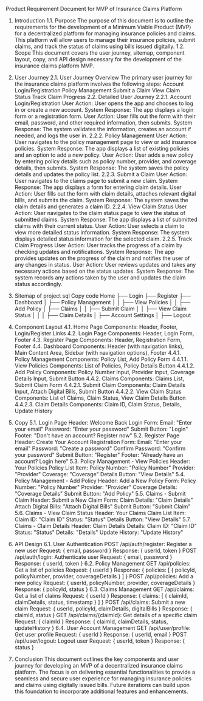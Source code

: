 Product Requirement Document for MVP of Insurance Claims Platform
1. Introduction
1.1. Purpose
The purpose of this document is to outline the requirements for the development of a Minimum Viable Product (MVP) for a decentralized platform for managing insurance policies and claims. This platform will allow users to manage their insurance policies, submit claims, and track the status of claims using bills issued digitally.
1.2. Scope
This document covers the user journey, sitemap, component layout, copy, and API design necessary for the development of the insurance claims platform MVP.
2. User Journey
2.1. User Journey Overview
The primary user journey for the insurance claims platform involves the following steps:
Account Login/Registration
Policy Management
Submit a Claim
View Claim Status
Track Claim Progress
2.2. Detailed User Journey
2.2.1. Account Login/Registration
User Action: User opens the app and chooses to log in or create a new account.
System Response: The app displays a login form or a registration form.
User Action: User fills out the form with their email, password, and other required information, then submits.
System Response: The system validates the information, creates an account if needed, and logs the user in.
2.2.2. Policy Management
User Action: User navigates to the policy management page to view or add insurance policies.
System Response: The app displays a list of existing policies and an option to add a new policy.
User Action: User adds a new policy by entering policy details such as policy number, provider, and coverage details, then submits.
System Response: The system saves the policy details and updates the policy list.
2.2.3. Submit a Claim
User Action: User navigates to the claims page to submit a new claim.
System Response: The app displays a form for entering claim details.
User Action: User fills out the form with claim details, attaches relevant digital bills, and submits the claim.
System Response: The system saves the claim details and generates a claim ID.
2.2.4. View Claim Status
User Action: User navigates to the claim status page to view the status of submitted claims.
System Response: The app displays a list of submitted claims with their current status.
User Action: User selects a claim to view more detailed status information.
System Response: The system displays detailed status information for the selected claim.
2.2.5. Track Claim Progress
User Action: User tracks the progress of a claim by checking updates and notifications.
System Response: The app provides updates on the progress of the claim and notifies the user of any changes in status.
User Action: User reviews updates and takes any necessary actions based on the status updates.
System Response: The system records any actions taken by the user and updates the claim status accordingly.
3. Sitemap of project 
sql
Copy code
Home
├── Login
├── Register
├── Dashboard
│   ├── Policy Management
│   │   ├── View Policies
│   │   ├── Add Policy
│   ├── Claims
│   │   ├── Submit Claim
│   │   ├── View Claim Status
│   │   │   ├── Claim Details
│   ├── Account Settings
│   ├── Logout

4. Component Layout
4.1. Home Page
Components: Header, Footer, Login/Register Links
4.2. Login Page
Components: Header, Login Form, Footer
4.3. Register Page
Components: Header, Registration Form, Footer
4.4. Dashboard
Components: Header (with navigation links), Main Content Area, Sidebar (with navigation options), Footer
4.4.1. Policy Management
Components: Policy List, Add Policy Form
4.4.1.1. View Policies
Components: List of Policies, Policy Details Button
4.4.1.2. Add Policy
Components: Policy Number Input, Provider Input, Coverage Details Input, Submit Button
4.4.2. Claims
Components: Claims List, Submit Claim Form
4.4.2.1. Submit Claim
Components: Claim Details Input, Attach Digital Bills, Submit Button
4.4.2.2. View Claim Status
Components: List of Claims, Claim Status, View Claim Details Button
4.4.2.3. Claim Details
Components: Claim ID, Claim Status, Details, Update History
5. Copy
5.1. Login Page
Header: Welcome Back
Login Form:
Email: "Enter your email"
Password: "Enter your password"
Submit Button: "Login"
Footer: "Don't have an account? Register now"
5.2. Register Page
Header: Create Your Account
Registration Form:
Email: "Enter your email"
Password: "Create a password"
Confirm Password: "Confirm your password"
Submit Button: "Register"
Footer: "Already have an account? Login here"
5.3. Policy Management - View Policies
Header: Your Policies
Policy List Item:
Policy Number: "Policy Number"
Provider: "Provider"
Coverage: "Coverage"
Details Button: "View Details"
5.4. Policy Management - Add Policy
Header: Add a New Policy
Form:
Policy Number: "Policy Number"
Provider: "Provider"
Coverage Details: "Coverage Details"
Submit Button: "Add Policy"
5.5. Claims - Submit Claim
Header: Submit a New Claim
Form:
Claim Details: "Claim Details"
Attach Digital Bills: "Attach Digital Bills"
Submit Button: "Submit Claim"
5.6. Claims - View Claim Status
Header: Your Claims
Claim List Item:
Claim ID: "Claim ID"
Status: "Status"
Details Button: "View Details"
5.7. Claims - Claim Details
Header: Claim Details
Details:
Claim ID: "Claim ID"
Status: "Status"
Details: "Details"
Update History: "Update History"
6. API Design
6.1. User Authentication
POST /api/auth/register: Register a new user
Request: { email, password }
Response: { userId, token }
POST /api/auth/login: Authenticate user
Request: { email, password }
Response: { userId, token }
6.2. Policy Management
GET /api/policies: Get a list of policies
Request: { userId }
Response: { policies: [ { policyId, policyNumber, provider, coverageDetails } ] }
POST /api/policies: Add a new policy
Request: { userId, policyNumber, provider, coverageDetails }
Response: { policyId, status }
6.3. Claims Management
GET /api/claims: Get a list of claims
Request: { userId }
Response: { claims: [ { claimId, claimDetails, status, timestamp } ] }
POST /api/claims: Submit a new claim
Request: { userId, policyId, claimDetails, digitalBills }
Response: { claimId, status }
GET /api/claims/{claimId}: Get details of a specific claim
Request: { claimId }
Response: { claimId, claimDetails, status, updateHistory }
6.4. User Account Management
GET /api/user/profile: Get user profile
Request: { userId }
Response: { userId, email }
POST /api/user/logout: Logout user
Request: { userId, token }
Response: { status }
7. Conclusion
This document outlines the key components and user journey for developing an MVP of a decentralized insurance claims platform. The focus is on delivering essential functionalities to provide a seamless and secure user experience for managing insurance policies and claims using digitally issued bills. Future iterations can build upon this foundation to incorporate additional features and enhancements.
